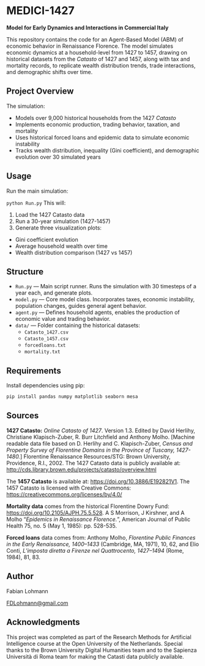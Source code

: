 # MEDICI-1427

**Model for Early Dynamics and Interactions in Commercial Italy**

This repository contains the code for an Agent-Based Model (ABM) of economic behavior in Renaissance Florence. The model simulates economic dynamics at a household-level from 1427 to 1457, drawing on historical datasets from the *Catasto* of 1427 and 1457, along with tax and mortality records, to replicate wealth distribution trends, trade interactions, and demographic shifts over time.

## Project Overview

The simulation:
- Models over 9,000 historical households from the 1427 *Catasto*
- Implements economic production, trading behavior, taxation, and mortality
- Uses historical forced loans and epidemic data to simulate economic instability
- Tracks wealth distribution, inequality (Gini coefficient), and demographic evolution over 30 simulated years

## Usage

Run the main simulation:

```python Run.py```
This will:

1. Load the 1427 Catasto data
2. Run a 30-year simulation (1427-1457)
3. Generate three visualization plots:
  - Gini coefficient evolution
  - Average household wealth over time
  - Wealth distribution comparison (1427 vs 1457)

## Structure

- `Run.py` — Main script runner. Runs the simulation with 30 timesteps of a year each, and generate plots.
- `model.py` — Core model class. Incorporates taxes, economic instability, population changes, guides general agent behavior.
- `agent.py` — Defines household agents, enables the production of economic value and trading behavior.
- `data/` — Folder containing the historical datasets:
  - `Catasto_1427.csv`
  - `Catasto_1457.csv`
  - `forcedloans.txt`
  - `mortality.txt`

## Requirements

Install dependencies using pip:

```bash
pip install pandas numpy matplotlib seaborn mesa
```

## Sources

**1427 Catasto:** _Online Catasto of 1427_. Version 1.3. Edited by David Herlihy, Christiane Klapisch-Zuber, R. Burr Litchfield and Anthony Molho. [Machine readable data file based on D. Herlihy and C. Klapisch-Zuber, _Census and Property Survey of Florentine Domains in the Province of Tuscany, 1427-1480._] Florentine Renaissance Resources/STG: Brown University, Providence, R.I., 2002. The 1427 Catasto data is publicly available at: http://cds.library.brown.edu/projects/catasto/overview.html

The **1457 Catasto** is available at: https://doi.org/10.3886/E192821V1. The 1457 Catasto is licensed with Creative Commons: https://creativecommons.org/licenses/by/4.0/

**Mortality data** comes from the historical Florentine Dowry Fund: https://doi.org/10.2105/AJPH.75.5.528. A S Morrison, J Kirshner, and A Molho “_Epidemics in Renaissance Florence._”, American Journal of Public Health 75, no. 5 (May 1, 1985): pp. 528-535.

**Forced loans** data comes from: Anthony Molho, _Florentine Public Finances in the Early Renaissance, 1400–1433_ (Cambridge, MA, 1971), 10, 62, and Elio Conti, _L’imposta diretta a Firenze nel Quattrocento,
1427–1494_ (Rome, 1984), 81, 83.

## Author

Fabian Lohmann

FDLohmann@gmail.com

## Acknowledgments
This project was completed as part of the Research Methods for Artificial Intelligence course at the Open University of the Netherlands. Special thanks to the Brown University Digital Humanities team and to the Sapienza Università di Roma team for making the Catasti data publicly available.

